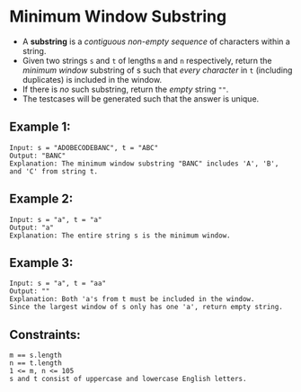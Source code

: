 # Minimum Window Substring

- A **substring** is a _contiguous non-empty sequence_ of characters within a string.
- Given two strings `s` and `t` of lengths `m` and `n` respectively, return the _minimum window_
substring of s such that _every character_ in `t` (including duplicates) is included in the window. 
- If there is _no_ such substring, return the _empty_ string `""`.
- The testcases will be generated such that the answer is unique.

## Example 1:
```
Input: s = "ADOBECODEBANC", t = "ABC"
Output: "BANC"
Explanation: The minimum window substring "BANC" includes 'A', 'B', and 'C' from string t.
```

## Example 2:
```
Input: s = "a", t = "a"
Output: "a"
Explanation: The entire string s is the minimum window.
```

## Example 3:
```
Input: s = "a", t = "aa"
Output: ""
Explanation: Both 'a's from t must be included in the window.
Since the largest window of s only has one 'a', return empty string.
```

## Constraints:
    m == s.length
    n == t.length
    1 <= m, n <= 105
    s and t consist of uppercase and lowercase English letters.
